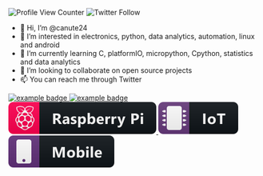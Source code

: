 ![Profile View Counter](https://komarev.com/ghpvc/?username=canute24)
![Twitter Follow](https://img.shields.io/twitter/follow/canuteserrao?color=blue&label=Twitter&logo=twitter&style=flat-square)

- 👋 Hi, I’m @canute24
- 👀 I’m interested in electronics, python, data analytics, automation, linux and android
- 🌱 I’m currently learning C, platformIO, micropython, Cpython, statistics and data analytics
- 💞️ I’m looking to collaborate on open source projects
- 📫 You can reach me through Twitter

<p align="left">
   <a href="#">
    <img src="https://github.com/canute24/ColoredBadges/blob/master/svg/dev/languages/python.svg" alt="example badge" style="vertical-align:top margin:6px 4px">
    <img src="https://github.com/canute24/ColoredBadges/raw/master/svg/dev/misc/datascience.svg" alt="example badge" style="vertical-align:top margin:6px 4px">
    <img src="https://github.com/MikeCodesDotNET/ColoredBadges/raw/master/svg/devices/raspberrypi.svg" alt="example badge" style="vertical-align:top margin:6px 4px">
    <img src="https://github.com/MikeCodesDotNET/ColoredBadges/raw/master/svg/dev/misc/iot.svg" alt="example badge" style="vertical-align:top margin:6px 4px">
    <img src="https://github.com/MikeCodesDotNET/ColoredBadges/raw/master/svg/dev/misc/mobile.svg" alt="example badge" style="vertical-align:top margin:6px 4px">
  </a>
</p>

<!---
canute24/canute24 is a ✨ special ✨ repository because its `README.md` (this file) appears on your GitHub profile.
You can click the Preview link to take a look at your changes.
--->
